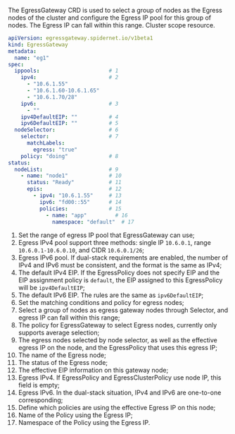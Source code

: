 The EgressGateway CRD is used to select a group of nodes as the Egress nodes of the cluster and configure the Egress IP pool for this group of nodes. The Egress IP can fall within this range. Cluster scope resource.

```yaml
apiVersion: egressgateway.spidernet.io/v1beta1
kind: EgressGateway
metadata:
  name: "eg1"
spec:
  ippools:                      # 1
    ipv4:                       # 2
      - "10.6.1.55"
      - "10.6.1.60-10.6.1.65"
      - "10.6.1.70/28"
    ipv6:                       # 3
      - ""
    ipv4DefaultEIP: ""          # 4
    ipv6DefaultEIP: ""          # 5
  nodeSelector:                 # 6
    selector:                   # 7
      matchLabels:
        egress: "true"
    policy: "doing"             # 8
status:                         
  nodeList:                     # 9
    - name: "node1"             # 10
      status: "Ready"           # 11
      epis:                     # 12
        - ipv4: "10.6.1.55"     # 13
          ipv6: "fd00::55"      # 14
          policies:             # 15
            - name: "app"         # 16
              namespace: "default"  # 17
```

1. Set the range of egress IP pool that EgressGateway can use;
2. Egress IPv4 pool support three methods: single IP `10.6.0.1`, range `10.6.0.1-10.6.0.10`, and CIDR `10.6.0.1/26`;
3. Egress IPv6 pool. If dual-stack requirements are enabled, the number of IPv4 and IPv6 must be consistent, and the format is the same as IPv4;
4. The default IPv4 EIP. If the EgressPolicy does not specify EIP and the EIP assignment policy is `default`, the EIP assigned to this EgressPolicy will be `ipv4DefaultEIP`;
5. The default IPv6 EIP. The rules are the same as `ipv6DefaultEIP`;
6. Set the matching conditions and policy for egress nodes;
7. Select a group of nodes as egress gateway nodes through Selector, and egress IP can fall within this range;
8. The policy for EgressGateway to select Egress nodes, currently only supports average selection;
9. The egress nodes selected by node selector, as well as the effective egress IP on the node, and the EgressPolicy that uses this egress IP;
10. The name of the Egress node;
11. The status of the Egress node;
12. The effective EIP information on this gateway node;
13. Egress IPv4. If EgressPolicy and EgressClusterPolicy use node IP, this field is empty;
14. Egress IPv6. In the dual-stack situation, IPv4 and IPv6 are one-to-one corresponding;
15. Define which policies are using the effective Egress IP on this node;
16. Name of the Policy using the Egress IP;
17. Namespace of the Policy using the Egress IP.


